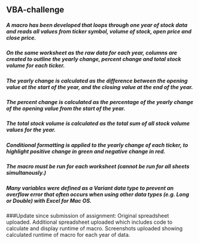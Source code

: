 ## VBA-challenge

##### A macro has been developed that loops through one year of stock data and reads all values from ticker symbol, volume of stock, open price and close price.
##### On the same worksheet as the raw data for each year, columns are created to outline the yearly change, percent change and total stock volume for each ticker.

##### The yearly change is calculated as the difference between the opening value at the start of the year, and the closing value at the end of the year.
##### The percent change is calculated as the percentage of the yearly change of the opening value from the start of the year.
##### The total stock volume is calculated as the total sum of all stock volume values for the year.
##### Conditional formatting is applied to the yearly change of each ticker, to highlight positive change in green and negative change in red.

##### The macro must be run for each worksheet (cannot be run for all sheets simultanously.)

##### Many variables were defined as a Variant data type to prevent an overflow error that often occurs when using other data types (e.g. Long or Double) with Excel for Mac OS.

###Update since submission of assignment: Original spreadsheet uploaded. Additional spreadsheet uploaded which includes code to calculate and display runtime of macro. Screenshots uploaded showing calculated runtime of macro for each year of data.
